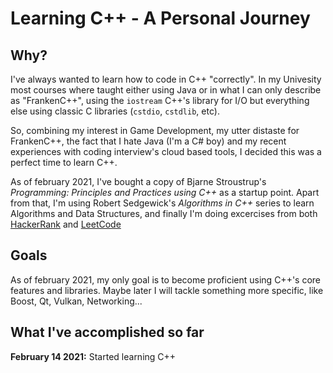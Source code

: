 # Learning C++ - A Personal Journey

## Why?
I've always wanted to learn how to code in C++ "correctly". In my Univesity most courses where taught either using Java or in what I can only describe as "FrankenC++", using the `iostream` C++'s library for I/O but everything else using classic C libraries (`cstdio`, `cstdlib`, etc). 

So, combining my interest in Game Development, my utter distaste for FrankenC++, the fact that I hate Java (I'm a C# boy) and my recent experiences with coding interview's cloud based tools, I decided this was a perfect time to learn C++.

As of february 2021, I've bought a copy of Bjarne Stroustrup's _Programming: Principles and Practices using C++_ as a startup point. Apart from that, I'm using Robert Sedgewick's _Algorithms in C++_ series to learn Algorithms and Data Structures, and finally I'm doing excercises from both [HackerRank](https://hackerrank.com) and [LeetCode](https://leetcode.com/)

## Goals

As of february 2021, my only goal is to become proficient using C++'s core features and libraries. Maybe later I will tackle something more specific, like Boost, Qt, Vulkan, Networking... 

## What I've accomplished so far

**February 14 2021:** Started learning C++